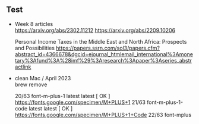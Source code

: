 ## Test
- Week 8 articles  
  https://arxiv.org/abs/2302.11212
  https://arxiv.org/abs/2209.10206
  
  Personal Income Taxes in the Middle East and North Africa: Prospects and Possibilities
  https://papers.ssrn.com/sol3/papers.cfm?abstract_id=4366678&dgcid=ejournal_htmlemail_international%3Amonetary%3Afund%3A%28imf%29%3Aresearch%3Apaper%3Aseries_abstractlink
- clean Mac / April 2023  
  brew  remove
  
  
  20/63  font-m-plus-1               latest                                             latest                                                  [   OK   ]  https://fonts.google.com/specimen/M+PLUS+1
  21/63  font-m-plus-1-code          latest                                             latest                                                  [   OK   ]  https://fonts.google.com/specimen/M+PLUS+1+Code
  22/63  font-mplus